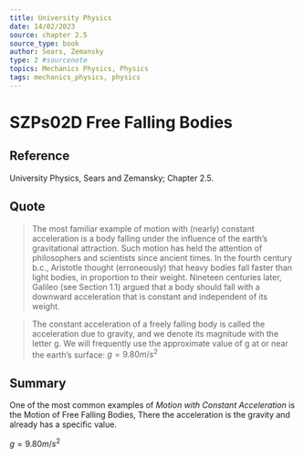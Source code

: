 ```yaml
---
title: University Physics
date: 14/02/2023
source: chapter 2.5
source_type: book 
author: Sears, Zemansky
type: 2 #sourcenote
topics: Mechanics Physics, Physics
tags: mechanics_physics, physics
---
```

# SZPs02D Free Falling Bodies

## **Reference**
University Physics, Sears and Zemansky; Chapter 2.5.

## **Quote**
> The most familiar example of motion with (nearly) constant acceleration is a body falling under the influence of the earth’s gravitational attraction. Such motion has held the attention of philosophers and scientists since ancient times. In the fourth century b.c., Aristotle thought (erroneously) that heavy bodies fall faster than light bodies, in proportion to their weight. Nineteen centuries later, Galileo (see Section 1.1) argued that a body should fall with a downward acceleration that is constant and independent of its weight.

> The constant acceleration of a freely falling body is called the acceleration due to gravity, and we denote its magnitude with the letter g. We will frequently use the approximate value of g at or near the earth’s surface:
$g = 9.80m/s^2$

## **Summary**
One of the most common examples of *Motion with Constant Acceleration* is the Motion of Free Falling Bodies, There the acceleration is the gravity and already has a specific value.

$g = 9.80m/s^2$

